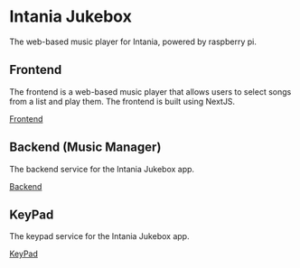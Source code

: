 # Intania Jukebox

The web-based music player for Intania, powered by raspberry pi.

## Frontend

The frontend is a web-based music player that allows users to select songs from a list and play them. The frontend is built using NextJS.

[Frontend](./frontend)

## Backend (Music Manager)

The backend service for the Intania Jukebox app.

[Backend](./music-manager)

## KeyPad

The keypad service for the Intania Jukebox app.

[KeyPad](./keypad)
